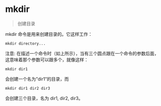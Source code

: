 # mkdir
>创建目录

mkdir 命令是用来创建目录的。它这样工作：

    mkdir directory...

注意: 在描述一个命令时（如上所示），当有三个圆点跟在一个命令的参数后面， 这意味着那个参数可以跟多个，就像这样：

    mkdir dir1

会创建一个名为”dir1”的目录，而

    mkdir dir1 dir2 dir3

会创建三个目录，名为 dir1, dir2, dir3。